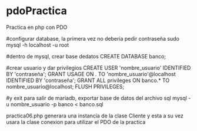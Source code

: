 # pdoPractica
Practica en php con PDO

#configurar database, la primera vez no deberia pedir contraseña
sudo mysql -h localhost -u root

#dentro de mysql, crear base dedatos
CREATE DATABASE banco;

#crear usuario y dar privilegios
CREATE USER 'nombre_usuario' IDENTIFIED BY 'contraseña';
GRANT USAGE ON *.* TO 'nombre_usuario'@localhost IDENTIFIED BY 'contraseña';
GRANT ALL privileges ON banco.* TO nombre_usuario@localhost;
FLUSH PRIVILEGES;

#y exit para salir de mariadb, exportar base de datos del archivo sql
mysql -u nombre_usuario -p banco < banco.sql


practica06.php generara una instancia de la clase Cliente y esta a su vez usara la clase conexion para utilizar el PDO de la practica
